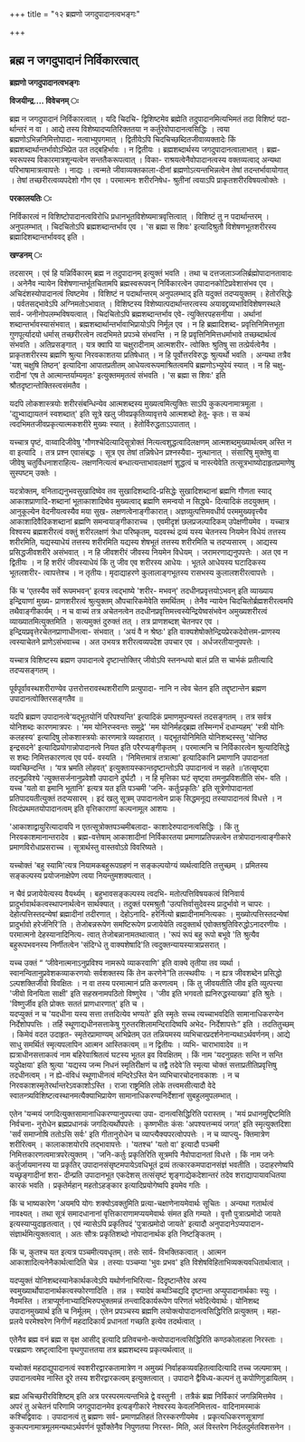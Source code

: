 +++
title = "१२ ब्रह्मणो जगदुपादानत्वभङ्गः"

+++


## ब्रह्म न जगदुपादानं निर्विकारत्वात्

**ब्रह्मणो जगदुपादानत्वभङ्गः**

**विजयीन्द्र.... विवेचनम् ः**

ब्रह्म न जगदुपादानं निर्विकारत्वात् । यदि चिदचि- द्विशिष्टमेव ब्रह्मेति तदुपादानमित्यभिमतं तदा विशिष्टं पदा- र्थान्तरं न वा । आद्ये तस्य विशेष्यादप्यतिरिक्ततया न कर्तुरेवोपादानत्वसिद्धिः । त्वया ब्रह्मणोऽभिन्ननिमित्तोपादा- नत्वाभ्युपगमात् । द्वितीयेऽपि चिदचिच्छब्दितजीवाव्यक्तादेः किं ब्रह्मशब्दार्थान्तर्भावोऽभिप्रेत उत तद्बहिर्भावः । न द्वितीयः । ब्रह्मशब्दार्थस्य जगदुपादानत्वालाभात् । ब्रह्म- स्वरूपस्य विकारमात्रशून्यत्वेन सन्ततैकरूपत्वात् । विका- राश्रयत्वेनैवोपादानत्वस्य वक्तव्यत्वाद् अन्यथा परिभाषामात्रत्वापत्तेः । नाद्यः । त्वन्मते जीवाव्यक्तकाला-दीनां ब्रह्मणोऽत्यन्तभिन्नत्वेन तेषां तदन्तर्भावायोगात् । तेषां तच्छरीरत्वव्यपदेशो गौण एव । परमात्मनः शरीरनिषेध- श्रुतीनां त्वयाऽपि प्राकृतशरीरविषयत्वोक्तेः ।

**परकालयतिः ः**

निर्विकारत्वं न विशिष्टोपादानत्वविरोधि प्रधानभूतविशेष्यमात्रवृत्तित्वात् । विशिष्टं तु न पदार्थान्तरम् । अनुपलम्भात् । चिदचितोऽपि ब्रह्मशब्दान्तर्भाव एव । 'स ब्रह्मा स शिवः' इत्यादिश्रुतौ विशेषणभूतशरीरस्य ब्रह्मादिशब्दान्तर्भाववद् इति ।

**खण्डनम् ः**

तदसारम् । एवं हि यन्निर्विकारम् ब्रह्म न तदुपादानम् इत्युक्तं भवति । तथा च दत्तजलाञ्जलिर्ब्रह्मोपादानतावादः । अनेनैव न्यायेन विशेषणान्तर्भूतचितामपि ब्रह्मस्वरूपवन् निर्विकारत्वेन उपादानकोटिप्रवेशासंभव एव । अचिदंशस्योपादानत्वं त्विष्टमेव । विशिष्टं न पदार्थान्तरम् अनुपलम्भाद् इति यदुक्तं तदप्ययुक्तम् । हेतोरसिद्धेः । पर्वतसद्भावेऽपि अग्निमतोऽभावात् । विशिष्टस्य विशेष्यात्पदार्थान्तरत्वस्य अयावद्द्रव्यभाविविशेषणस्थले सार्व- जनीनोपलम्भविषयत्वात् । चिदचितोऽपि ब्रह्मशब्दान्तर्भाव एवे- त्युक्तिरपहसनीया । अर्थानां शब्दान्तर्भावस्यासंभवात् । ब्रह्मशब्दार्थान्तर्भावाभिप्रायोऽपि निर्मूल एव । न हि ब्रह्मादिशब्द- प्रवृत्तिनिमित्तभूता गुणपूर्त्यादयो धर्मास् तच्छरीरत्वेन त्वदभिमते प्रपञ्चे संभवन्ति । न हि प्रवृत्तिनिमित्तधर्माभावे तच्छब्दार्थत्वं संभवति । अतिप्रसङ्गात् । यत्र क्वापि या चक्षुरादीनाम् आत्मशरीर- त्वोक्तिः श्रुतिषु सा तत्प्रेर्यत्वेनैव । प्राकृतशरीरस्य ब्रह्मणि श्रुत्या निरवकाशतया प्रतिषेधात् । न हि पूर्वोत्तरविरुद्धः श्रुत्यर्थो भवति । अन्यथा तत्रैव 'यश् चक्षुषि तिष्ठन्' इत्यादिना आपातप्रतीतम् आधेयत्वरूपमाश्रितत्वमपि ब्रह्मणोऽभ्युपेयं स्यात् । न हि चक्षु- रादीनां ‘एष ते आत्मान्तर्याम्यमृतः' इत्युक्तममृतत्वं संभवति । 'स ब्रह्मा स शिवः' इति श्रौतदृष्टान्तोक्तिस्त्वसंमतैव ।

यदपि लोकशास्त्रयोः शरीरसंबन्धिन्येव आत्मशब्दस्य मुख्यत्वमित्युक्तिः साऽपि कुकल्पनामात्रमूला । 'द्युभ्वाद्यायतनं स्वशब्दात्' इति सूत्रे खलु जीवप्रकृतिव्यावृत्तये आत्मशब्दो हेतू- कृतः। स कथं त्वदभिमतजीवप्रकृत्यात्मकशरीरे मुख्यः स्यात् । हेतोर्विरुद्धताऽऽपातात् ।

यच्चात्र पृष्टं, वाय्वादिजीवेषु 'गौणश्चेदित्यादिसूत्रोक्तं नित्यत्वशुद्धत्वादिलक्षणम् आत्मशब्दमुख्यार्थत्वम् अस्ति न वा इत्यादि । तत्र प्रश्न एवासंबद्धः । सूत्र एव तेषां तन्निषेधेन प्रश्नस्यैवा- नुत्थानात् । संसारिषु मुक्तेषु वा जीवेषु चतुर्विधनाशराहित्य- लक्षणनित्यत्वं बन्धात्यन्ताभावलक्षणं शुद्धत्वं च नास्त्येवेति तत्सूत्रभाष्योदाहृतप्रमाणेषु सुस्पष्टम् उक्तेः ।

यदत्रोक्तम्, वनिताद्यनुभवसुखादिष्वेव तव सुखादिशब्दादि-प्रसिद्धेः सुखादिशब्दानां ब्रह्मणि गौणता स्याद् आकाशप्राणादि-शब्दानां भूताकाशादिष्वेव मुख्यत्वाद् ब्रह्मणि समन्वयो न सिद्ध्ये- दित्यादिकं तदयुक्तम् । आनुकूल्येन वेदनीयत्वस्यैव मया सुख- लक्षणत्वेनाङ्गीकारात्। अज्ञव्युत्पत्तिमवधीर्य परममुख्यवृत्त्यैव आकाशादिवैदिकशब्दानां ब्रह्मणि समन्वयाङ्गीकाराच्च । एवमीदृशं छलप्रजल्पादिकम् उपेक्षणीयमेव । यच्चात्र विश्वस्य ब्रह्मशरीरत्वं वक्तुं शरीरलक्षणं त्रेधा परिष्कृतम्, यदवस्थं द्रव्यं यस्य चेतनस्य नियमेन विधेयं तत्तस्य शरीरमिति, यद्यस्याधेयं तत्तस्य शरीरमिति यद्यस्य शेषभूतं तत्तस्य शरीरमिति च तदप्यसारम् । आद्यस्य प्रसिद्धजीवशरीरे असंभवात् । न हि जीवशरीरं जीवस्य नियमेन विधेयम् । जरामरणाद्यनुपपत्तेः । अत एव न द्वितीयः । न हि शरीरं जीवस्याधेयं किं तु जीव एव शरीरस्य आधेयः । भूतले आधेयस्य घटादिकस्य भूतलशरीर- त्वापत्तेश्च । न तृतीयः। मृदाद्याहरणे कुलालाङ्गभूतस्य रासभस्य कुलालशरीरत्वापत्तेः ।

किं च 'एतस्यैव सर्वे रूपमभवन्' इत्यत्र त्वद्भाष्ये 'शरीर- मभवन्' तदधीनप्रवृत्तयोऽभवन् इति व्याख्याय इन्द्रियाणां मुख्य- प्राणशरीरत्वं श्रुत्युक्तम् औपचारिकमेवेति समर्थितम् । तेनैव न्यायेन चिदचितोर्ब्रह्मशरीरत्वमपि तथैवाङ्गीकार्यम् । न च वाच्यं तत्र अचेतनत्वेन तदधीनप्रवृत्तिमत्त्वस्येन्द्रियेष्वसंभवेन अमुख्यशरीरत्वं व्याख्यातमित्युक्तमिति । सत्यमुक्तं दुरुक्तं तत् । तत्र प्राणशब्दश् चेतनपर एव । इन्द्रियप्रवृत्तेरचेतनप्राणाधीनत्वा- संभवात् । ‘अयं वै न श्रेष्ठः' इति वाक्यशेषोक्तेन्द्रियप्रेरकदेवोत्तम-प्राणस्य त्वस्याचेतने प्राणेऽसंभवाच्च । अत उभयत्र शरीरत्वव्यपदेश उपचार एव । अर्धजरतीयानुपपत्तेः ।

यच्चात्र विशिष्टस्य ब्रह्मण उपादानत्वे दृष्टान्तोक्तिर् जीवोऽपि स्तनन्धयो बालं प्रति स चार्भकं प्रतीत्यादि तदप्यसङ्गतम् ।

पूर्वपूर्वावस्थशरीराण्येव उत्तरोत्तरावस्थशरीराणि प्रत्युपादा- नानि न त्वेव चेतन इति तद्दृष्टान्तेन ब्रह्मण उपादानत्वोक्तिरसङ्गतैव ॥

यदपि ब्रह्मण उपादानत्वे‘यद्भूतयोनिं परिपश्यन्ति' इत्यादिकं प्रमाणमुपन्यस्तं तदसङ्गतम् । तत्र सर्वत्र योनिशब्दः कारणमात्रपरः । 'मम योनिरप्स्वन्तः समुद्रे' 'मम योनिर्महद्ब्रह्म तस्मिन्गर्भं दधाम्यहम्' 'स्त्री योनिः कलहस्य' इत्यादिषु लोकशास्त्रयोः कारणमात्रे व्यवहारात् । यद्भूतयोनिमिति योनिशब्दस्स्तु 'योनिष्ठ इन्द्रसदने' इत्यादिप्रयोगान्नोपादानत्वे नियत इति परैरप्यङ्गीकृतम् । परमात्मनि च निर्विकारत्वेन श्रुत्यादिसिद्धे स शब्दः निमित्तकारणत्व एव पर्य- वस्यति । 'निमित्तमात्रं तत्रात्मा' इत्यादिकानि प्रमाणानि उपादानतां व्यवच्छिन्दन्ति । ‘यत्र भ्रमति लोहवत्' इत्युक्तायस्कान्तदृष्टान्तोऽपि उपादानत्वं न सहते ॥‘तत्सृष्ट्वा तदनुप्रविश्ये 'त्युक्तसर्जनानुप्रवेशौ उपादाने दुर्घटौ । न हि मृत्तिका घटं सृष्ट्वा तमनुप्रविशतीति संभ- वति । यच्च 'यतो वा इमानि भूतानि' इत्यत्र यत इति पञ्चमी 'जनि- कर्तुःप्रकृतिः' इति सूत्रेणोपादानतां प्रतिपादयतीत्युक्तं तदप्यसारम् । इदं खलु सूत्रम् उपादानत्वेन प्राक् सिद्धमनूद्य तस्यापादानत्वं विधत्ते । न त्विदंप्रथमतयोपादानत्वम् इति वृत्तिकाराणां कल्पनामूल आशयः ।

'आकाशाद्वायुरित्यादावपि न एतत्सूत्रोक्तपञ्चमीबलादा- काशादेरुपादानत्वसिद्धिः । किं तु निरवकाशमानान्तरादेव । ब्रह्म-वत्तेषाम् आकाशादीनां निर्विकारतया प्रमाणाप्रतिपन्नत्वेन तत्रोपादानत्वाङ्गीकारे प्रमाणविरोधाप्रसराच्च । सूत्रार्थस्तु वास्तवोऽग्रे विवरिष्यते ।

यच्चोक्तं 'बहु स्यामि'त्यत्र नियामकबहुरूपग्रहणं न सङ्कल्पयोग्यं व्यर्थत्वादिति तत्तुच्छम् । प्रमितस्य सङ्कल्पस्य प्रयोजनाक्षेपेण त्वया नियन्तुमशक्यत्वात् ।

न चैवं प्रजायेयेत्यस्य वैयर्थ्यम् । बहुभावसङ्कल्पस्य त्वदभि- मतोत्पत्तिविषयकत्वं विनिवार्य प्रादुर्भावार्थकत्वस्थापनार्थत्वेन सार्थक्यात् । तदुक्तं परमश्रुतौ 'उत्पत्तिर्वासुदेवस्य प्रादुर्भावो न चापरः । देहोत्पत्तिस्तदन्येषां ब्रह्मादीनां तदीरणात् । देहोऽनादि- हरेर्नित्यो ब्रह्मादीनामनित्यकाः । मुख्योत्पत्तिस्तदन्येषां प्रादुर्भावो हरेर्जनिरि'ति । तेजोबन्नरूपेण समष्टिरूपेण प्रजायेयेति त्वदुक्तार्थ एवोक्तश्रुतिविरुद्धोऽनादरणीयः । परमात्मनो देहस्यानादिनित्य- त्वात् तेजोबन्नानामतथात्वात् । 'रूपं रूपं बहु रूपो बभूवे 'ति श्रुत्यैव बहुरूपभवनस्य निर्णीतत्वेन 'संदिग्धे तु वाक्यशेषादि'ति त्वदुक्तन्यायस्यात्राप्रसरात् ।

यच्च उक्तं “ ‘जीवेनात्मनाऽनुप्रविश्य नामरूपे व्याकरवाणि' इति वाक्ये तृतीया तव व्यर्था । स्वानन्वितानुप्रवेशकव्याकरणयोः सर्वशक्तस्य किं तेन करणेने”ति तत्स्थवीयः । न ह्यत्र जीवशब्देन प्रसिद्धो ऽल्पशक्तिर्जीवो विवक्षितः । न वा तस्य परमात्मानं प्रति करणत्वम् । किं तु जीवयतीति जीव इति व्युत्पत्त्या 'जीवो विनयिता साक्षी' इति सहस्रनामपठितो विष्णुरेव । 'जीव इति भगवतो ह्यनिरुद्धस्याख्या' इति श्रुतेः । 'विष्णुर्जीव इति प्रोक्तः सततं प्राणधारणात्' इति च ।  
यदप्युक्तं न च 'यदधीना यस्य सत्ता तत्तदित्येव भण्यते' इति स्मृतेः सच्च त्यच्चाभवदिति सामानाधिकरण्येन निर्देशोपपत्तिः । तर्हि स्थूणाद्यधीनसत्ताकेषु गुरुतरशिलामन्दिरादिष्वपि अभेद- निर्देशापत्तेः” इति । तदतितुच्छम् । किमेवं वदत उदाहृत- स्मृतेरप्रामाण्यम् अभिप्रेतम् उत तन्नियमस्य व्यभिचारप्रदर्शनेनान्यथाऽर्थवर्णनम्। आद्ये साधु समर्थितं स्मृत्यपलापिन आत्मन आस्तिकत्वम् ॥ न द्वितीयः । व्यभि- चाराभावादेव ॥ न ह्यत्राधीनसत्ताकत्वं नाम बहिरेवाश्रितत्वं घटस्य भूतल इव विवक्षितम् । किं नाम 'यदनुग्रहतः सन्ति न सन्ति यदुपेक्षया' इति श्रुत्या 'यद्यस्य जन्म निधनं स्मृतिरीक्षणं च तद्वै तदेवे'ति स्मृत्या चोक्तं सत्ताप्रतीतिप्रवृत्तिषु तदधीनत्वम् । न ह्ये-वंविधं स्थूणाधीनत्वं मन्दिरेऽस्ति येन व्यभिचारचोदनावकाशः । न च निरवकाशस्मृतेरर्थान्तरेऽवकाशोऽस्ति । राजा राष्ट्रमिति लोके तत्त्वमसीत्यादौ वेदे स्वातन्त्र्यविशिष्टत्वस्थानमत्यैक्याभिप्रायेण सामानाधिकरण्यनिर्देशानां सुबहुलमुपलम्भात् ।

एतेन 'यन्मयं जगदित्युक्तसामानाधिकरण्यानुपपत्त्या उपा- दानत्वसिद्धिरिति परास्तम् । 'मयं प्रधानमुद्दिष्टमिति निर्वचना- नुरोधेन ब्रह्मप्रधानकं जगदित्यर्थोपपत्तेः । कृष्णभीतः कंसः 'अपश्यत्तन्मयं जगत्' इति स्मृत्युक्तदिशा 'सर्वं समाप्नोषि ततोऽसि सर्वः' इति गीतानुरोधेन च व्याप्त्यैक्यपरत्वोपपत्तेः । न च व्याप्त्यु- क्तिमात्रेण शरीरित्वम् । कालाकाशयोरपि तद्भावापत्तेः । 'यतश्च' 'यतो वा' इत्यादौ पञ्चमी निमित्तकारणत्वमात्रपरेत्युक्तम् । 'जनि-कर्तुः प्रकृतिरिति सूत्रमपि नैवोपादानतां विधत्ते । किं नाम जनेः कर्तुर्जायमानस्य या प्रकृतिर् उपादानसंसृष्टमपायेऽवधिभूतं द्रव्यं तत्कारकमपादानसंज्ञं भवतीति । उदाहरणेष्वपि यच्छृङ्गादीनां शरा- दीन्प्रति उपादानभूत एकदेशस् तत्संसृष्टं शृङ्गाद्येकदेशान्तरं तदेव शराद्यापायावधितया कारकं भवति । प्रकृतेर्महान् महतोऽहङ्कार इत्यादिप्रयोगेष्वपि इयमेव गतिः ।

किं च भाष्यकारेण 'अयमपि योगः शक्योऽवक्तुमिति प्रत्या-चक्षाणेनायमेवार्थः सूचितः । अन्यथा गतार्थत्वं नावक्ष्यत् । तथा सूत्रं समादधानानां वृत्तिकाराणामप्ययमेवार्थः संमत इति गम्यते । वृत्तौ पुत्रात्प्रमोदो जायते इत्यस्याप्युदाहृतत्वात् । एवं न्यासेऽपि प्रकृतिपदं 'पुत्रात्प्रमोदो जायते' इत्यादौ अनुपादानेऽप्यपादान-संज्ञार्थमित्युक्तत्वात् । अतः सौत्रः प्रकृतिशब्दो नोपादानार्थक इति निष्टङ्कितम् ।

किं च, कुतश्च यत इत्यत्र पञ्चमीत्यवधृतम्। तसेः सार्व- विभक्तिकत्वात् । आत्मन आकाशादित्यनेनैकार्थत्वादिति चेन्न । तस्याः पञ्चम्या 'भुवः प्रभव' इति विशेषविहिताभिव्यक्त्यवधितार्थत्वात् ।

यदप्युक्तं योनिशब्दस्यानेकार्थकत्वेऽपि यथोर्णनाभिरित्या- दिदृष्टान्तैरेव अस्य स्वमुख्यार्थोपादानार्थकत्वस्फोरणादिति । तन्न । स्यादेवं कथञ्चिद्यदि दृष्टान्ता अप्युपादानार्थकाः स्युः । नैवमस्ति । तत्राप्यूर्णनाभ्यादिभिरुपभुक्तमन्नं तन्त्वादिकार्यरूपेण परिणतं भवेदित्येवार्थः। योनिशब्द उपादानमुख्यार्थ इति च निर्मूलम् । एतेन प्रपञ्चस्य ब्रह्मणि लयोक्त्योपादानत्वसिद्धिरिति प्रत्युक्तम् । महा- प्रलये परमेश्वरेण निगीर्णं महदादिकार्यं प्रधानतां गच्छति इत्येव तदर्थत्वात् ।

एतेनैव ब्रह्म वनं ब्रह्म स वृक्ष आसीद् इत्यादि प्रतिवचनो-क्त्योपादानत्वसिद्धिरिति कण्ठकोलाहला निरस्ताः । परब्रह्मणः स्रष्टृत्वादिना पृथगुपात्ततया तत्र ब्रह्मशब्दस्य प्रकृत्यर्थत्वात् ॥

यच्वोक्तं महदाद्युपादानत्वं स्वशरीरद्वारकतामात्रेण न अमुख्यं निर्वाहकव्यवहितत्वादित्यादि तच्च जल्पमात्रम् । उपादानत्वमेव नास्ति दूरे तस्य शरीरद्वारकत्वम् इत्युक्तत्वात् । उपादाने द्वैविध्य-कल्पनं तु कपोणिगुडायितम् ।

ब्रह्म अचिच्छरीरविशिष्टम् इति अत्र परस्परमत्यन्तभिन्ने द्वे वस्तुनी । तत्रैकं ब्रह्म निर्विकारं जगन्निमित्तमेव । अपरं तु अचेतनं परिणामि जगदुपादानमेव इत्यङ्गीकारे नेश्वरस्य केवलनिमित्तत्व- वादिनामस्माकं कश्चिद्विवादः । उपादानत्वं तु ब्रह्मणः सर्व- प्रमाणप्रतिहतं तिरस्करणीयमेव । प्रकृत्यधिकरणसूत्राणां कुकल्पनामात्रमूलमन्यथाऽर्थवर्णनं पूर्वोक्तेनैव निपुणतया निरस्त- मिति, अलं विस्तरेण निर्दलदुर्मतविशसनेन ।

